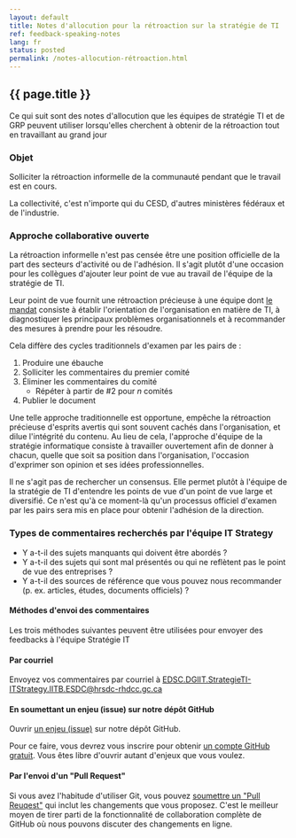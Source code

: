 ```yaml
---
layout: default
title: Notes d'allocution pour la rétroaction sur la stratégie de TI
ref: feedback-speaking-notes
lang: fr
status: posted
permalink: /notes-allocution-rétroaction.html
---
```


## {{ page.title }}

Ce qui suit sont des notes d'allocution que les équipes de stratégie TI et de GRP peuvent utiliser lorsqu'elles cherchent à obtenir de la rétroaction tout en travaillant au grand jour

### Objet

Solliciter la rétroaction informelle de la communauté pendant que le travail est en cours.

La collectivité, c'est n'importe qui du CESD, d'autres ministères fédéraux et de l'industrie.

### Approche collaborative ouverte

La rétroaction informelle n'est pas censée être une position officielle de la part des secteurs d'activité ou de l'adhésion. Il s'agit plutôt d'une occasion pour les collègues d'ajouter leur point de vue au travail de l'équipe de la stratégie de TI.

Leur point de vue fournit une rétroaction précieuse à une équipe dont [le mandat](mandate.html) consiste à établir l'orientation de l'organisation en matière de TI, à diagnostiquer les principaux problèmes organisationnels et à recommander des mesures à prendre pour les résoudre.

Cela diffère des cycles traditionnels d'examen par les pairs de :

1. Produire une ébauche
2. Solliciter les commentaires du premier comité
3. Éliminer les commentaires du comité
    - Répéter à partir de \#2 pour *n* comités
4. Publier le document

Une telle approche traditionnelle est opportune, empêche la rétroaction précieuse d'esprits avertis qui sont souvent cachés dans l'organisation, et dilue l'intégrité du contenu. Au lieu de cela, l'approche d'équipe de la stratégie informatique consiste à travailler ouvertement afin de donner à chacun, quelle que soit sa position dans l'organisation, l'occasion d'exprimer son opinion et ses idées professionnelles.

Il ne s'agit pas de rechercher un consensus. Elle permet plutôt à l'équipe de la stratégie de TI d'entendre les points de vue d'un point de vue large et diversifié. Ce n'est qu'à ce moment-là qu'un processus officiel d'examen par les pairs sera mis en place pour obtenir l'adhésion de la direction.

### Types de commentaires recherchés par l'équipe IT Strategy

- Y a-t-il des sujets manquants qui doivent être abordés ?
- Y a-t-il des sujets qui sont mal présentés ou qui ne reflètent pas le point de vue des entreprises ?
- Y a-t-il des sources de référence que vous pouvez nous recommander (p. ex. articles, études, documents officiels) ?

#### Méthodes d'envoi des commentaires

Les trois méthodes suivantes peuvent être utilisées pour envoyer des feedbacks à l'équipe Stratégie IT

#### Par courriel

Envoyez vos commentaires par courriel à <EDSC.DGIIT.StrategieTI-ITStrategy.IITB.ESDC@hrsdc-rhdcc.gc.ca>

#### En soumettant un enjeu (issue) sur notre dépôt GitHub

Ouvrir [un enjeu (issue)](ttps://github.com/sara-sabr/ITStrategy/issues) sur notre dépôt GitHub.

Pour ce faire, vous devrez vous inscrire pour obtenir [un compte GitHub gratuit](https://github.com/join). Vous êtes libre d'ouvrir autant d'enjeux que vous voulez.

#### Par l'envoi d'un "Pull Request"

Si vous avez l'habitude d'utiliser Git, vous pouvez [soumettre un "Pull Reuqest"](https://help.github.com/en/articles/about-pull-requests) qui inclut les changements que vous proposez. C'est le meilleur moyen de tirer parti de la fonctionnalité de collaboration complète de GitHub où nous pouvons discuter des changements en ligne.
